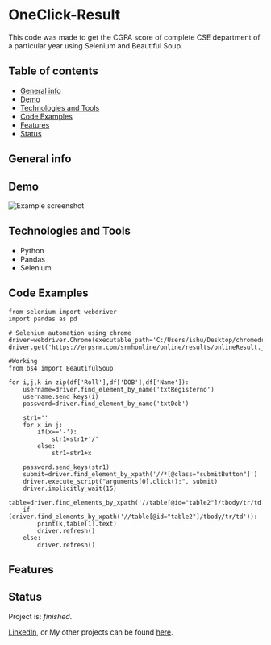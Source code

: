 # OneClick-Result
This code was made to get the CGPA score of complete CSE department of a particular year using Selenium and Beautiful Soup.




## Table of contents
* [General info](#general-info)
* [Demo](#demo)
* [Technologies and Tools](#technologies-and-tools)
* [Code Examples](#code-examples)
* [Features](#features)
* [Status](#status)

## General info



## Demo
![Example screenshot](images/Demo.gif)




## Technologies and Tools
* Python 
* Pandas
* Selenium


 

## Code Examples

````
from selenium import webdriver
import pandas as pd

# Selenium automation using chrome
driver=webdriver.Chrome(executable_path='C:/Users/ishu/Desktop/chromedriver')
driver.get('https://erpsrm.com/srmhonline/online/results/onlineResult.jsp')

#Working 
from bs4 import BeautifulSoup

for i,j,k in zip(df['Roll'],df['DOB'],df['Name']):
    username=driver.find_element_by_name('txtRegisterno')
    username.send_keys(i)
    password=driver.find_element_by_name('txtDob')
    
    str1=''
    for x in j:
        if(x=='-'):
            str1=str1+'/'
        else:    
            str1=str1+x

    password.send_keys(str1)
    submit=driver.find_element_by_xpath('//*[@class="submitButton"]')
    driver.execute_script("arguments[0].click();", submit)
    driver.implicitly_wait(15)
    table=driver.find_elements_by_xpath('//table[@id="table2"]/tbody/tr/td')
    if (driver.find_elements_by_xpath('//table[@id="table2"]/tbody/tr/td')):
        print(k,table[1].text)
        driver.refresh()
    else:
        driver.refresh()

````

## Features


## Status
Project is: _finished_. 


<a href="https://www.linkedin.com/in/ishug/" target="_blank">LinkedIn</a>, or 
My other projects can be found [here](link).



